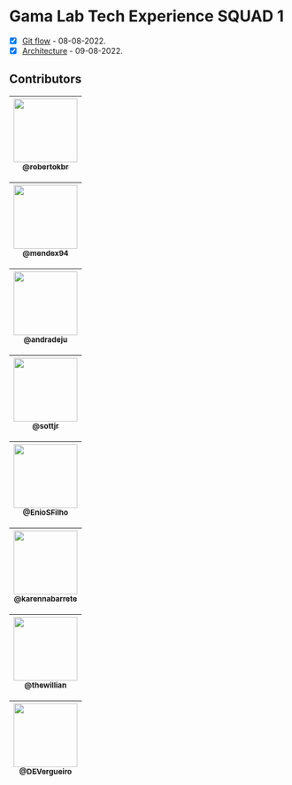 # Gama Lab Tech Experience SQUAD 1 
- [x] [Git flow](./gitflow/README.md) - 08-08-2022.
- [x] [Architecture](./architecture/README.md) - 09-08-2022.

## Contributors

| [<img src="https://avatars.githubusercontent.com/u/60328400?v=4" width="115"><br><sub>@robertokbr</sub>](https://github.com/robertokbr) |
| :---: |


| [<img src="https://avatars.githubusercontent.com/u/59844712?v=4" width="115"><br><sub>@mendex94</sub>](https://github.com/mendex94) |
| :---: |

| [<img src="https://avatars.githubusercontent.com/u/90662162?v=4" width="115"><br><sub>@andradeju</sub>](https://github.com/andradeju) |
| :---: |

| [<img src="https://avatars.githubusercontent.com/u/57429275?v=4" width="115"><br><sub>@sottjr</sub>](https://github.com/sottjr) |
| :---: |

| [<img src="https://avatars.githubusercontent.com/u/97199346?v=4" width="115"><br><sub>@EnioSFilho</sub>](https://github.com/EnioSFilho) |
| :---: |

| [<img src="https://avatars.githubusercontent.com/u/93981479?v=4" width="115"><br><sub>@karennabarrete</sub>](https://github.com/karennabarrete) |
| :---: |

| [<img src="https://avatars.githubusercontent.com/u/94011078?v=4" width="115"><br><sub>@thewillian</sub>](https://github.com/thewillian) |
| :---: |

| [<img src="https://avatars.githubusercontent.com/u/100455051?v=4" width="115"><br><sub>@DEVergueiro</sub>](https://github.com/DEVergueiro) |
| :---: |